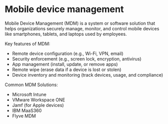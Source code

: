 # Mobile device management

Mobile Device Management (MDM) is a system or software solution that helps organizations securely manage, monitor, and control mobile devices like smartphones, tablets, and laptops used by employees.

Key features of MDM:
- Remote device configuration (e.g., Wi-Fi, VPN, email)
- Security enforcement (e.g., screen lock, encryption, antivirus)
- App management (install, update, or remove apps)
- Remote wipe (erase data if a device is lost or stolen)
- Device inventory and monitoring (track devices, usage, and compliance)

Common MDM Solutions:
- Microsoft Intune
- VMware Workspace ONE
- Jamf (for Apple devices)
- IBM MaaS360
- Flyve MDM